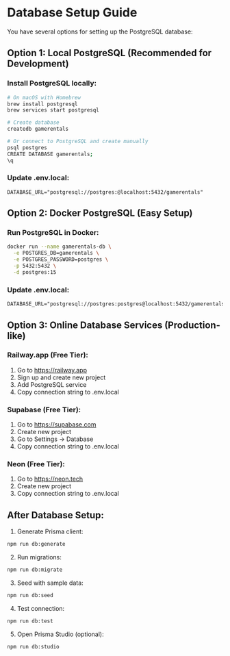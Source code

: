 # Database Setup Guide

You have several options for setting up the PostgreSQL database:

## Option 1: Local PostgreSQL (Recommended for Development)

### Install PostgreSQL locally:
```bash
# On macOS with Homebrew
brew install postgresql
brew services start postgresql

# Create database
createdb gamerentals

# Or connect to PostgreSQL and create manually
psql postgres
CREATE DATABASE gamerentals;
\q
```

### Update .env.local:
```
DATABASE_URL="postgresql://postgres:@localhost:5432/gamerentals"
```

## Option 2: Docker PostgreSQL (Easy Setup)

### Run PostgreSQL in Docker:
```bash
docker run --name gamerentals-db \
  -e POSTGRES_DB=gamerentals \
  -e POSTGRES_PASSWORD=postgres \
  -p 5432:5432 \
  -d postgres:15
```

### Update .env.local:
```
DATABASE_URL="postgresql://postgres:postgres@localhost:5432/gamerentals"
```

## Option 3: Online Database Services (Production-like)

### Railway.app (Free Tier):
1. Go to https://railway.app
2. Sign up and create new project
3. Add PostgreSQL service
4. Copy connection string to .env.local

### Supabase (Free Tier):
1. Go to https://supabase.com
2. Create new project
3. Go to Settings → Database
4. Copy connection string to .env.local

### Neon (Free Tier):
1. Go to https://neon.tech
2. Create new project
3. Copy connection string to .env.local

## After Database Setup:

1. Generate Prisma client:
```bash
npm run db:generate
```

2. Run migrations:
```bash
npm run db:migrate
```

3. Seed with sample data:
```bash
npm run db:seed
```

4. Test connection:
```bash
npm run db:test
```

5. Open Prisma Studio (optional):
```bash
npm run db:studio
```